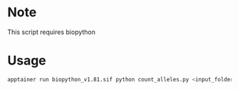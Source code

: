# Note
This script requires biopython

# Usage
```bash
apptainer run biopython_v1.81.sif python count_alleles.py <input_folder> <fasta_extension>
```